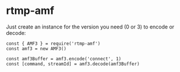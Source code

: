 # rtmp-amf

Just create an instance for the version you need (0 or 3) to encode or decode:

```
const { AMF3 } = require('rtmp-amf')
const amf3 = new AMF3()

const amf3Buffer = amf3.encode('connect', 1)
const [command, streamId] = amf3.decode(amf3Buffer)
```
